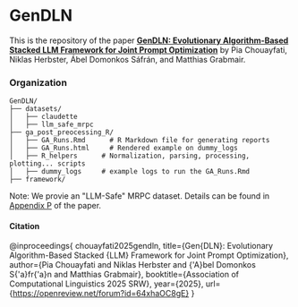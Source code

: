 # GenDLN

This is the repository of the paper [**GenDLN: Evolutionary Algorithm-Based Stacked LLM Framework for Joint Prompt Optimization**](https://openreview.net/pdf?id=64xhaOC8gE) by Pia Chouayfati, Niklas Herbster, Ábel Domonkos Sáfrán, and Matthias Grabmair.

### Organization

    GenDLN/
    ├── datasets/
    │   ├── claudette
    │   ├── llm_safe_mrpc
    ├── ga_post_preocessing_R/
    │   ├── GA_Runs.Rmd      # R Markdown file for generating reports
    │   ├── GA_Runs.html     # Rendered example on dummy_logs
    │   ├── R_helpers      # Normalization, parsing, processing, plotting... scripts
    │   ├── dummy_logs     # example logs to run the GA_Runs.Rmd
    ├── framework/



Note: We provie an "LLM-Safe" MRPC dataset. Details can be found in [Appendix P](https://openreview.net/pdf?id=64xhaOC8gE) of the paper.

#### Citation
@inproceedings{
chouayfati2025gendln,
title={Gen{DLN}: Evolutionary Algorithm-Based Stacked {LLM} Framework for Joint Prompt Optimization},
author={Pia Chouayfati and Niklas Herbster and {\'A}bel Domonkos S{\'a}fr{\'a}n and Matthias Grabmair},
booktitle={Association of Computational Linguistics 2025 SRW},
year={2025},
url={https://openreview.net/forum?id=64xhaOC8gE}
}

